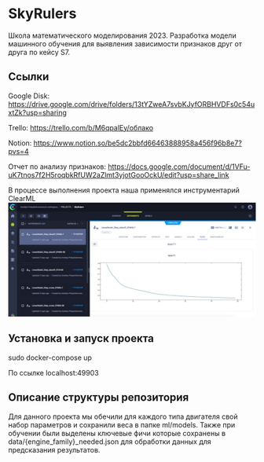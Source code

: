 # SkyRulers
Школа математического моделирования 2023. Разработка модели машинного обучения для выявления зависимости признаков друг от друга по кейсу S7. 

## Ссылки
Google Disk: https://drive.google.com/drive/folders/13tYZweA7svbKJyfORBHVDFs0c54uxtZk?usp=sharing

Trello: https://trello.com/b/M6qpalEy/облако

Notion: https://www.notion.so/be5dc2bbfd66463888958a456f96b8e7?pvs=4

Отчет по анализу признаков: https://docs.google.com/document/d/1VFu-uK7tnos7f2H5roqbkRfUW2aZlmt3yjotGooOckU/edit?usp=share_link

В процессе выполнения проекта наша применялся инструментарий ClearML
![Alt text](https://github.com/tainella/SkyRulers/blob/109196bd0ff6334784141a937379daaef79f81f3/data/screenshot.jfif)

## Установка и запуск проекта
sudo docker-compose up

По ссылке localhost:49903


## Описание структуры репозитория

Для данного проекта мы обeчили для каждого типа двигателя свой набор параметров и сохранили веса в папке ml/models. Также при обучении были выделены ключевые фичи которые  сохранены в data/{engine_family}_needed.json
для обработки данных для предсказания результатов.
